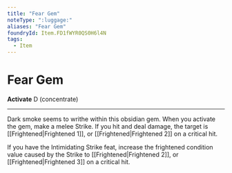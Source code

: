 ```yaml
---
title: "Fear Gem"
noteType: ":luggage:"
aliases: "Fear Gem"
foundryId: Item.FD1fWYR0QS0H6l4N
tags:
  - Item
---
```


# Fear Gem

**Activate** D (concentrate)

* * *

Dark smoke seems to writhe within this obsidian gem. When you activate the gem, make a melee Strike. If you hit and deal damage, the target is [[Frightened|Frightened 1]], or [[Frightened|Frightened 2]] on a critical hit.

If you have the Intimidating Strike feat, increase the frightened condition value caused by the Strike to [[Frightened|Frightened 2]], or [[Frightened|Frightened 3]] on a critical hit.
